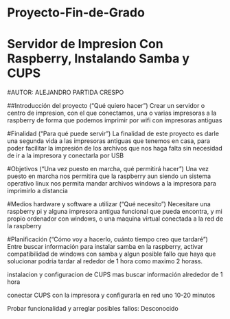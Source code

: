 # Proyecto-Fin-de-Grado

# Servidor de Impresion Con Raspberry, Instalando Samba y CUPS

#AUTOR: ALEJANDRO PARTIDA CRESPO

##Introducción del proyecto (“Qué quiero hacer”)
Crear un servidor o centro de impresion, con el que conectamos, una o varias impresoras a la raspberry de forma que podemos imprimir por wifi con impresoras antiguas

#Finalidad (“Para qué puede servir”)
La finalidad de este proyecto es darle una segunda vida a las impresoras antiguas que tenemos en casa, para poder facilitar la impresión de los archivos que nos haga falta sin necesidad de ir a la impresora y conectarla por USB

#Objetivos (“Una vez puesto en marcha, qué permitirá hacer”)
Una vez puesto en marcha nos permitira que la raspberry aun siendo un sistema operativo linux nos permita mandar archivos windows a la impresora para imprimirlo a distancia

#Medios hardware y software a utilizar (“Qué necesito”)
Necesitare una raspberry pi y alguna impresora antigua funcional que pueda encontra, y mi propio ordenador con windows, o una maquina virtual conectada a la red de la raspberry

#Planificación (“Cómo voy a hacerlo, cuánto tiempo creo que tardaré”)
Entre buscar información para instalar samba en la raspberry, activar compatibilidad de windows con samba y algun posible fallo que haya que solucionar podria tardar al rededor de 1 hora como maximo 2 horass.

instalacion y configuracion de CUPS mas buscar información alrededor de 1 hora

conectar CUPS con la impresora y configurarla en red uno 10-20 minutos

Probar funcionalidad y arreglar posibles fallos: Desconocido
